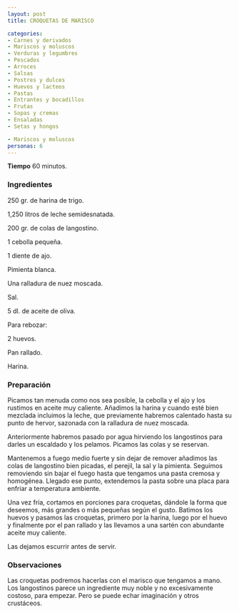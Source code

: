 ```yaml
---
layout: post
title: CROQUETAS DE MARISCO

categories:
- Carnes y derivados
- Mariscos y moluscos
- Verduras y legumbres
- Pescados
- Arroces
- Salsas
- Postres y dulces
- Huevos y lacteos
- Pastas
- Entrantes y bocadillos
- Frutas
- Sopas y cremas
- Ensaladas
- Setas y hongos

- Mariscos y moluscos
personas: 6 
---
```

<b>Tiempo</b> 60 minutos.

<h3>Ingredientes</h3>
250 gr. de harina de trigo.

1,250 litros de leche semidesnatada.

200 gr. de colas de langostino.

1 cebolla pequeña.

1 diente de ajo.

Pimienta blanca.

Una ralladura de nuez moscada.

Sal.

5 dl. de aceite de oliva.

Para rebozar:

2 huevos.

Pan rallado.

Harina.

<h3>Preparación</h3>
Picamos tan menuda como nos sea posible, la cebolla y el ajo y los rustimos en aceite muy caliente. Añadimos la harina y cuando esté bien mezclada incluimos la leche, que previamente habremos calentado hasta su punto de hervor, sazonada con la ralladura de nuez moscada.

Anteriormente habremos pasado por agua hirviendo los langostinos para darles un escaldado y los pelamos. Picamos las colas y se reservan.

Mantenemos a fuego medio fuerte y sin dejar de remover añadimos las colas de langostino bien picadas, el perejil, la sal y la pimienta. Seguimos removiendo sin bajar el fuego hasta que tengamos una pasta cremosa y homogénea. Llegado ese punto, extendemos la pasta sobre una placa para enfriar a temperatura ambiente.

Una vez fría, cortamos en porciones para croquetas, dándole la forma que deseemos, más grandes o más pequeñas según el gusto. Batimos los huevos y pasamos las croquetas, primero por la harina, luego por el huevo y finalmente por el pan rallado y las llevamos a una sartén con abundante aceite muy caliente.

Las dejamos escurrir antes de servir.

<h3>Observaciones</h3>
Las croquetas podremos hacerlas con el marisco que tengamos a mano. Los langostinos parece un ingrediente muy noble y no excesivamente costoso, para empezar. Pero se puede echar imaginación y otros crustáceos.

